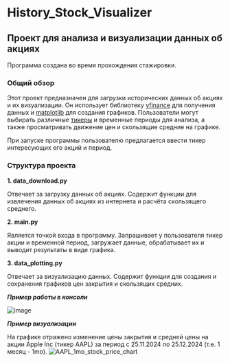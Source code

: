 # History_Stock_Visualizer
## Проект для анализа и визуализации данных об акциях

Программа создана во время прохождения стажировки.

### Общий обзор

Этот проект предназначен для загрузки исторических данных об акциях и их визуализации. Он использует библиотеку [yfinance](https://github.com/ranaroussi/yfinance) для получения данных и [matplotlib](https://matplotlib.org/) для создания графиков. Пользователи могут выбирать различные [тикеры](https://ru.wikipedia.org/wiki/Тикер) и временные периоды для анализа, а также просматривать движение цен и скользящие средние на графике.

При запуске программы пользователю предлагается ввести тикер интересующих его акций и период.

### Структура проекта

**1. data_download.py**

Отвечает за загрузку данных об акциях. Содержит функции для извлечения данных об акциях из интернета и расчёта скользящего среднего.

**2. main.py**

Является точкой входа в программу. Запрашивает у пользователя тикер акции и временной период, загружает данные, обрабатывает их и выводит результаты в виде графика.

**3. data_plotting.py**

Отвечает за визуализацию данных. Содержит функции для создания и сохранения графиков цен закрытия и скользящих средних.

***Пример работы в консоли***

![image](https://github.com/user-attachments/assets/fd2918b0-3aa5-49de-a715-05c9cdfafc68)


***Пример визуализации***

На графике отражено изменение цены закрытия и средней цены на акции Apple Inc (тикер AAPL) за период с 25.11.2024 по 25.12.2024 (т.е. 1 месяц - 1mo). ![AAPL_1mo_stock_price_chart](https://github.com/user-attachments/assets/29b9c792-d6e3-4ce3-a976-275027d6e231)


